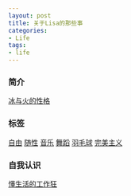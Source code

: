 ```yaml
---
layout: post
title: 关于Lisa的那些事
categories:
- Life
tags:
- life
---
```


### 简介
[冰与火的性格]()

### 标签
[自由]()  [随性]() [音乐]() [舞蹈]() [羽毛球]() [完美主义]()

### 自我认识
[懂生活的工作狂]()